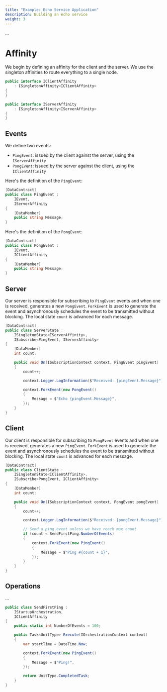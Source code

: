 ```yaml
---
title: "Example: Echo Service Application"
description: Building an echo service
weight: 3
---
```


...

# Affinity

We begin by defining an affinity for the client and the server.  We use the singleton affinities to route everything to a single node.

```c#
public interface IClientAffinity 
    : ISingletonAffinity<IClientAffinity>
{
}

public interface IServerAffinity 
    : ISingletonAffinity<IServerAffinity>
{
}
```

## Events

We define two events:

* ```PingEvent```: issued by the client against the server, using the ```IServerAffinity```
* ```PongEvent```: issued by the server against the client, using the ```IClientAffinity```

Here's the definition of the ```PingEvent```:

```c#
[DataContract]
public class PingEvent :
    IEvent,
    IServerAffinity
{
    [DataMember]
    public string Message;
}
```

Here's the definition of the ```PongEvent```:

```c#
[DataContract]
public class PongEvent :
    IEvent,
    IClientAffinity
{
    [DataMember]
    public string Message;
}
```

## Server

Our server is responsible for subscribing to ```PingEvent``` events and when one is received, generates a new ```PongEvent```.  ```ForkEvent``` is used to generate the event and asynchronously schedules the event to be transmitted without blocking.  The local state ```count``` is advanced for each message.

```c#
[DataContract]
public class ServerState :
    ISingletonState<IServerAffinity>,
    ISubscribe<PingEvent, IServerAffinity>
{
    [DataMember]
    int count;

    public void On(ISubscriptionContext context, PingEvent pingEvent)
    {
        count++;

        context.Logger.LogInformation($"Received: {pingEvent.Message}");

        context.ForkEvent(new PongEvent()
        {
            Message = $"Echo {pingEvent.Message}",
        });
    }
}
```

## Client

Our client is responsible for subscribing to ``PongEvent`` events and when one is received, generates a new ```PingEvent```.  ```ForkEvent``` is used to generate the event and asynchronously schedules the event to be transmitted without blocking.  The local state ```count``` is advanced for each message.

```c#
[DataContract]
public class ClientState :
    ISingletonState<IClientAffinity>,
    ISubscribe<PongEvent, IClientAffinity>
{
    [DataMember]
    int count;

    public void On(ISubscriptionContext context, PongEvent pongEvent)
    {
        count++;

        context.Logger.LogInformation($"Received: {pongEvent.Message}");

        // Send a ping event unless we have reach max count
        if (count < SendFirstPing.NumberOfEvents)
        {
            context.ForkEvent(new PingEvent()
            {
                Message = $"Ping #{count + 1}",
            });
        }
    }
}
```

## Operations

...

```c#
public class SendFirstPing : 
    IStartupOrchestration,
    IClientAffinity
{
    public static int NumberOfEvents = 100;

    public Task<UnitType> Execute(IOrchestrationContext context)
    {
        var startTime = DateTime.Now;

        context.ForkEvent(new PingEvent()
        {
            Message = $"Ping!",
        });

        return UnitType.CompletedTask;
    }
}
```